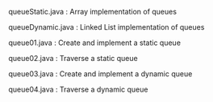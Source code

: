 queueStatic.java : Array implementation of queues

queueDynamic.java : Linked List implementation of queues

queue01.java : Create and implement a static queue

queue02.java : Traverse a static queue

queue03.java : Create and implement a dynamic queue

queue04.java : Traverse a dynamic queue

